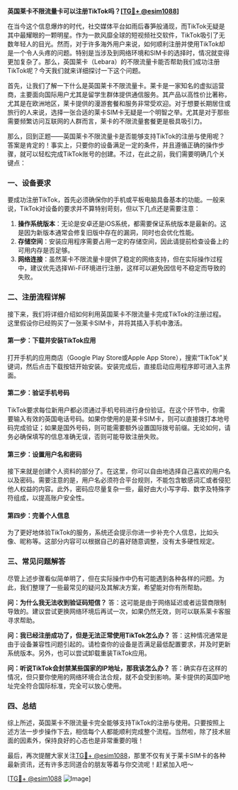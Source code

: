 **英国莱卡不限流量卡可以注册TikTok吗？[[TG💪+ @esim1088](https://t.me/s/esim1088)]**

在当今这个信息爆炸的时代，社交媒体平台如雨后春笋般涌现，而TikTok无疑是其中最耀眼的一颗明星。作为一款风靡全球的短视频社交软件，TikTok吸引了无数年轻人的目光。然而，对于许多海外用户来说，如何顺利注册并使用TikTok却是一个令人头疼的问题。特别是当涉及到网络环境和SIM卡的选择时，情况就变得更加复杂了。那么，英国莱卡（Lebara）的不限流量卡能否帮助我们成功注册TikTok呢？今天我们就来详细探讨一下这个问题。

首先，让我们了解一下什么是英国莱卡不限流量卡。莱卡是一家知名的虚拟运营商，主要面向国际用户尤其是留学生群体提供通信服务。其产品以高性价比著称，尤其是在欧洲地区，莱卡提供的漫游套餐和服务非常受欢迎。对于想要长期居住或旅行的人来说，选择一张合适的莱卡SIM卡无疑是一个明智之举。尤其是对于那些需要频繁访问互联网的人群而言，莱卡的不限流量套餐更是极具吸引力。

那么，回到正题——英国莱卡不限流量卡是否能够支持TikTok的注册与使用呢？答案是肯定的！事实上，只要你的设备满足一定的条件，并且遵循正确的操作步骤，就可以轻松完成TikTok账号的创建。不过，在此之前，我们需要明确几个关键点：

### 一、设备要求

要成功注册TikTok，首先必须确保你的手机或平板电脑具备基本的功能。一般来说，TikTok对设备的要求并不算特别苛刻，但以下几点还是需要注意：

1. **操作系统版本**：无论是安卓还是iOS系统，都需要保证系统版本是最新的。这是因为新版本通常会修复旧版中存在的漏洞，同时也会优化性能。
2. **存储空间**：安装应用程序需要占用一定的存储空间，因此请提前检查设备上的可用内存是否足够。
3. **网络连接**：虽然莱卡不限流量卡提供了稳定的网络支持，但在实际操作过程中，建议优先选择Wi-Fi环境进行注册，这样可以避免因信号不稳定而导致的失败。

### 二、注册流程详解

接下来，我们将详细介绍如何利用英国莱卡不限流量卡完成TikTok的注册过程。这里假设你已经购买了一张莱卡SIM卡，并将其插入手机中激活。

#### 第一步：下载并安装TikTok应用

打开手机的应用商店（Google Play Store或Apple App Store），搜索“TikTok”关键词，然后点击下载按钮开始安装。安装完成后，直接启动应用程序即可进入主界面。

#### 第二步：验证手机号码

TikTok要求每位新用户都必须通过手机号码进行身份验证。在这个环节中，你需要输入有效的英国电话号码。如果你使用的是莱卡SIM卡，则可以直接拨打本地号码完成验证；如果是国外号码，则可能需要额外设置国际拨号前缀。无论如何，请务必确保填写的信息准确无误，否则可能导致注册失败。

#### 第三步：设置用户名和密码

接下来就是创建个人资料的部分了。在这里，你可以自由地选择自己喜欢的用户名以及密码。需要注意的是，用户名必须符合平台规则，不能包含敏感词汇或者侵犯他人权益的内容。此外，密码应尽量复杂一些，最好由大小写字母、数字及特殊字符组成，以提高账户安全性。

#### 第四步：完善个人信息

为了更好地体验TikTok的服务，系统还会提示你进一步补充个人信息，比如头像、昵称等。这部分内容可以根据自己的喜好随意调整，没有太多硬性规定。

### 三、常见问题解答

尽管上述步骤看似简单明了，但在实际操作中仍有可能遇到各种各样的问题。为此，我们整理了一些最常见的疑问及其解决方案，希望能对你有所帮助。

**问：为什么我无法收到验证码短信？**
答：这可能是由于网络延迟或者运营商限制导致的。建议尝试更换网络环境后再试一次，如果仍然无效，则可以联系莱卡客服寻求帮助。

**问：我已经注册成功了，但是无法正常使用TikTok怎么办？**
答：这种情况通常是由于设备兼容性问题引起的。请检查你的设备是否满足最低配置要求，并及时更新系统版本。另外，也可以尝试卸载重装TikTok应用。

**问：听说TikTok会封禁某些国家的IP地址，那我该怎么办？**
答：确实存在这样的情况，但只要你使用的网络环境合法合规，就不会受到影响。莱卡提供的英国IP地址完全符合国际标准，完全可以放心使用。

### 四、总结

综上所述，英国莱卡不限流量卡完全能够支持TikTok的注册与使用。只要按照上述方法一步步操作下去，相信每个人都能顺利完成整个流程。当然啦，除了技术层面的因素外，保持良好的心态也是非常重要的哦！

最后，再次提醒大家关注[TG💪+ @esim1088](https://t.me/s/esim1088)，那里不仅有关于莱卡SIM卡的各种最新资讯，还有许多志同道合的朋友等着与你交流呢！赶紧加入吧～

[[TG💪+ @esim1088](https://t.me/s/esim1088) ![Image](https://i.postimg.cc/4NQfJmqS/Snipaste-2025-05-13-00-14-12.png)]